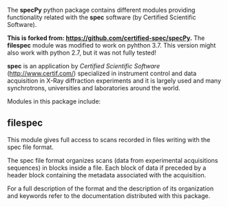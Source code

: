 The **specPy** python package contains different modules providing functionality related 
with the **spec** software (by Certified Scientific Software).

**This is forked from: https://github.com/certified-spec/specPy.** The **filespec** module was modified to work on pyhthon 3.7. This version might also work with python 2.7, but it was not fully tested!

**spec** is an application by *Certified Scientific Software* 
(http://www.certif.com/) specialized in instrument control and data 
acquisition in X-Ray diffraction experiments and it is largely used 
and many synchrotrons, universities and laboratories around the
world.

Modules in this package include:

filespec
-----------
This module gives full access to scans recorded in files writing with 
the spec file format.

The spec file format organizes scans (data from experimental acquisitions 
sequences) in blocks inside a file.  Each block of data if preceded by a 
header block containing the metadata associated with the acquisition.

For a full description of the format and the description of its organization 
and keywords refer to the documentation distributed with this package.

